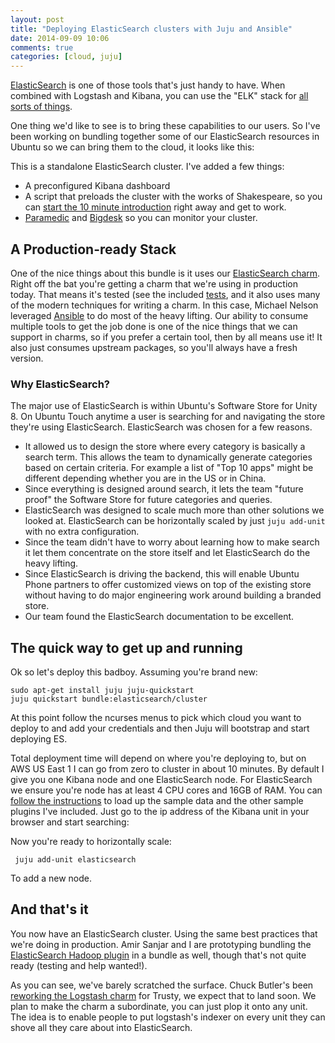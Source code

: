 ```yaml
---
layout: post
title: "Deploying ElasticSearch clusters with Juju and Ansible"
date: 2014-09-09 10:06
comments: true
categories: [cloud, juju]
---
```


[ElasticSearch](http://www.elasticsearch.org/) is one of those tools that's just
handy to have. When combined with Logstash and Kibana, you can use the "ELK"
stack for [all sorts of things](http://www.elasticsearch.org/overview/).

One thing we'd like to see is to bring these capabilities to our users. So I've
been working on bundling together some of our ElasticSearch resources in Ubuntu
so we can bring them to the cloud, it looks like this:

This is a standalone ElasticSearch cluster. I've added a few things:

- A preconfigured Kibana dashboard
- A script that preloads the cluster with the works of Shakespeare, so you can [start the 10 minute introduction](http://www.elasticsearch.org/guide/en/kibana/current/using-kibana-for-the-first-time.html) right away and get to work.
- [Paramedic](https://github.com/karmi/elasticsearch-paramedic) and [Bigdesk](http://bigdesk.org/) so you can monitor your cluster.

## A Production-ready Stack

One of the nice things about this bundle is it uses our [ElasticSearch
charm](https://github.com/charms/elasticsearch). Right off the bat you're
getting a charm that we're using in production today. That means it's tested
(see the included
[tests](https://github.com/charms/elasticsearch/tree/trusty/tests), and it also
uses many of the modern techniques for writing a charm. In this case, Michael Nelson leveraged [Ansible](http://www.ansible.com/home) to do most of the heavy lifting. Our ability to consume multiple tools to get the job done is one of the nice things that we can support in charms, so if you
prefer a certain tool, then by all means use it! It also just consumes upstream
packages, so you'll always have a fresh version.

### Why ElasticSearch?

The major use of ElasticSearch is within Ubuntu's Software Store for Unity 8. On Ubuntu Touch anytime a user is searching for and navigating the store they're using ElasticSearch. ElasticSearch was chosen for a few reasons.

- It allowed us to design the store where every category is basically a search term. This allows the team to dynamically generate categories based on certain criteria. For example a list of "Top 10 apps" might be different depending whether you are in the US or in China.
- Since everything is designed around search, it lets the team "future proof" the Software Store for future categories and queries.
- ElasticSearch was designed to scale much more than other solutions we looked at. ElasticSearch can be horizontally scaled by just `juju add-unit` with no extra configuration.  
- Since the team didn't have to worry about learning how to make search it let them concentrate on the store itself and let ElasticSearch do the heavy lifting.
- Since ElasticSearch is driving the backend, this will enable Ubuntu Phone partners to offer customized views on top of the existing store without having to do major engineering work around building a branded store.
- Our team found the ElasticSearch documentation to be excellent.

## The quick way to get up and running

Ok so let's deploy this badboy. Assuming you're brand new:

    sudo apt-get install juju juju-quickstart
    juju quickstart bundle:elasticsearch/cluster

At this point follow the ncurses menus to pick which cloud you want to deploy to
and add your credentials and then Juju will bootstrap and start deploying ES.

Total deployment time will depend on where you're deploying to, but on AWS US
East 1 I can go from zero to cluster in about 10 minutes. By default I give you
one Kibana node and one ElasticSearch node. For ElasticSearch we ensure you're
node has at least 4 CPU cores and 16GB of RAM. You can [follow the
instructions](https://jujucharms.com/bundle/elasticsearch/14/cluster/?text=elasticsearch#readme)
to load up the sample data and the other sample plugins I've included. Just go
to the ip address of the Kibana unit in your browser and start searching:


Now you're ready to horizontally scale:

     juju add-unit elasticsearch

To add a new node.

## And that's it

You now have an ElasticSearch cluster. Using the same best practices that we're
doing in production. Amir Sanjar and I are prototyping bundling the
[ElasticSearch Hadoop
plugin](http://manage.jujucharms.com/bundle/~jorge/hadoop-es/baremetal) in a
bundle as well, though that's not quite ready (testing and help wanted!).

As you can see, we've barely scratched the surface. Chuck Butler's been [reworking the
Logstash
charm](https://code.launchpad.net/~lazypower/charms/trusty/logstash/trunk) for
Trusty, we expect that to land soon. We plan to make the charm a subordinate, you can
just plop it onto any unit. The idea is to enable people to put logstash's
indexer on every unit they can shove all they care about into ElasticSearch.

